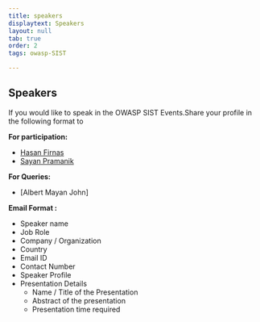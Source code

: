 ```yaml
---
title: speakers
displaytext: Speakers
layout: null
tab: true
order: 2
tags: owasp-SIST

---
```

## Speakers

If you would like to speak in the OWASP SIST Events.Share your profile in the following format to

**For participation:**
- [Hasan Firnas](mailto:)
- [Sayan Pramanik](mailto:sayanpramanik2012@gmail.com)

**For Queries:**
- [Albert Mayan John]


**Email Format :**

- Speaker name
- Job Role
- Company / Organization
- Country
- Email ID
- Contact Number
- Speaker Profile
- Presentation Details
    - Name / Title of the Presentation
    - Abstract of the presentation
    - Presentation time required
